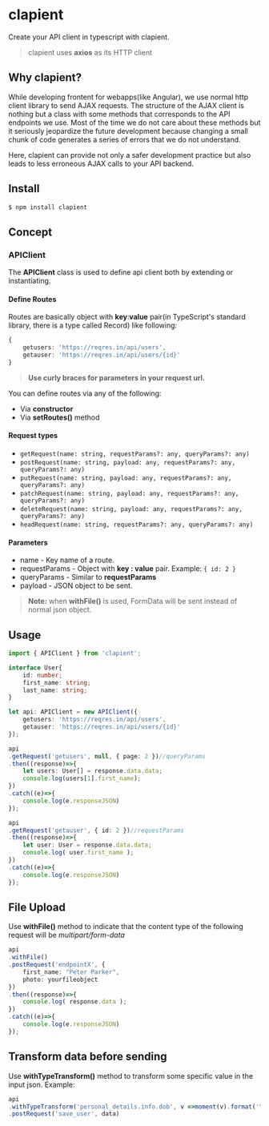 # clapient
Create your API client in typescript with clapient.
> clapient uses **axios** as its HTTP client

## Why clapient?
While developing frontent for webapps(like Angular), we use normal http client library to send AJAX requests. The structure of the AJAX client is nothing but a class with some methods that corresponds to the API endpoints we use. Most of the time we do not care about these methods but it seriously jeopardize the future development because changing a small chunk of code generates a series of errors that we do not understand.

Here, clapient can provide not only a safer development practice but also leads to less erroneous AJAX calls to your API backend.

## Install
```bash
$ npm install clapient
```

## Concept
### APIClient
The **APIClient** class is used to define api client both by extending or instantiating.

#### Define Routes
Routes are basically object with **key**:**value** pair(in TypeScript's standard library, there is a type called Record) like following:
```typescript
{
    getusers: 'https://reqres.in/api/users',
    getauser: 'https://reqres.in/api/users/{id}'
}
```
> **Use curly braces for parameters in your request url.**

You can define routes via any of the following:
- Via **constructor**
- Via **setRoutes()** method

#### Request types
- `getRequest(name: string, requestParams?: any, queryParams?: any)`
- `postRequest(name: string, payload: any, requestParams?: any, queryParams?: any)`
- `putRequest(name: string, payload: any, requestParams?: any, queryParams?: any)`
- `patchRequest(name: string, payload: any, requestParams?: any, queryParams?: any)`
- `deleteRequest(name: string, payload: any, requestParams?: any, queryParams?: any)`
- `headRequest(name: string, requestParams?: any, queryParams?: any)`

#### Parameters
- name - Key name of a route.
- requestParams - Object with **key : value** pair. Example: ` { id: 2 } `
- queryParams - Similar to **requestParams**
- payload - JSON object to be sent.

> **Note:** when **withFile()** is used, FormData will be sent instead of normal json object.


## Usage
```typescript
import { APIClient } from 'clapient';

interface User{
    id: number;
    first_name: string;
    last_name: string;
}

let api: APIClient = new APIClient({
    getusers: 'https://reqres.in/api/users',
    getauser: 'https://reqres.in/api/users/{id}'
});

api
.getRequest('getusers', null, { page: 2 })//queryParams
.then((response)=>{
    let users: User[] = response.data.data;
    console.log(users[1].first_name);
})
.catch((e)=>{
    console.log(e.responseJSON)
});

api
.getRequest('getauser', { id: 2 })//requestParams
.then((response)=>{
    let user: User = response.data.data;
    console.log( user.first_name );
})
.catch((e)=>{
    console.log(e.responseJSON)
});
```

## File Upload
Use **withFile()** method to indicate that the content type of the following request will be *multipart/form-data*
```typescript
api
.withFile()
.postRequest('endpointX', {
    first_name: "Peter Parker",
    photo: yourfileobject
})
.then((response)=>{
    console.log( response.data );
})
.catch((e)=>{
    console.log(e.responseJSON)
});
```

## Transform data before sending
Use **withTypeTransform()** method to transform some specific value in the input json.
Example:
```typescript
api
.withTypeTransform('personal_details.info.dob', v =>moment(v).format('YYYY-MM-DD') )
.postRequest('save_user', data)
```